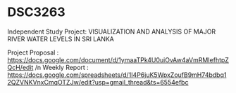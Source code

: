 # DSC3263
Independent Study Project: VISUALIZATION AND ANALYSIS OF MAJOR RIVER WATER LEVELS IN SRI LANKA

Project Proposal : https://docs.google.com/document/d/1ymaaTPk4U0uiOvAw4aVmRMIefhtpZQcH/edit
/n
Weekly Report : https://docs.google.com/spreadsheets/d/1I4P6juK5WpxZoufB9mH74bdbq12QZVNKVnxCmqOTZJw/edit?usp=gmail_thread&ts=6554efbc
